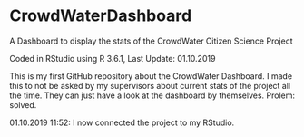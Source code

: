 # CrowdWaterDashboard
A Dashboard to display the stats of the CrowdWater Citizen Science Project

Coded in RStudio using R 3.6.1,
Last Update: 01.10.2019

This is my first GitHub repository about the CrowdWater Dashboard. I made this to not be asked by my supervisors about current stats of the project all the time. They can just have a look at the dashboard by themselves. Prolem: solved.

01.10.2019 11:52: I now connected the project to my RStudio.
